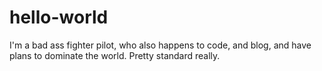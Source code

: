 # hello-world
I'm a bad ass fighter pilot, who also happens to code, and blog, and have plans to dominate the world. Pretty standard really. 
